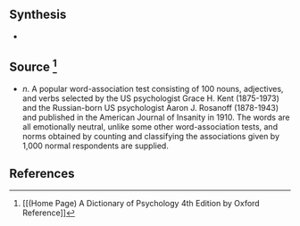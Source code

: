 ## Synthesis
- 
## Source [^1]
- $n$. A popular word-association test consisting of 100 nouns, adjectives, and verbs selected by the US psychologist Grace H. Kent (1875-1973) and the Russian-born US psychologist Aaron J. Rosanoff (1878-1943) and published in the American Journal of Insanity in 1910. The words are all emotionally neutral, unlike some other word-association tests, and norms obtained by counting and classifying the associations given by 1,000 normal respondents are supplied.
## References

[^1]: [[(Home Page) A Dictionary of Psychology 4th Edition by Oxford Reference]]